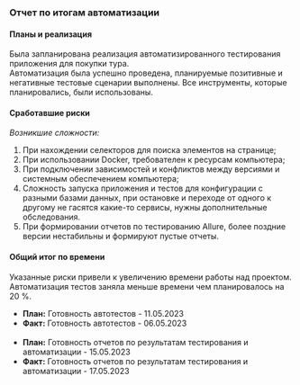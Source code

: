 ### Отчет по итогам автоматизации


#### Планы и реализация

Была запланирована реализация автоматизированного тестирования приложения для покупки тура.  
Автоматизация была успешно проведена, планируемые позитивные и негативные тестовые сценарии выполнены. 
Все инструменты, которые планировались, были использованы. 

#### Сработавшие риски

*Возникшие сложности:*
1. При нахождении селекторов для поиска элементов на странице;
2. При использовании Docker, требователен к ресурсам компьютера;
3. При подключении зависимостей и конфликтов между версиями и системным обеспечением компьютера;
4. Сложность запуска приложения и тестов для конфигурации с разными базами данных, при остановке и переходе от одного к другому не гасятся какие-то сервисы, нужны дополнительные обследования. 
4. При формировании отчетов по тестированию Аllure, более поздние версии нестабильны и формируют пустые отчеты.

#### Общий итог по времени

Указанные риски привели к увеличению времени работы над проектом.
Автоматизация тестов заняла меньше времени чем планировалось на 20 %.

* **План:** Готовность автотестов - 11.05.2023
* **Факт:** Готовность автотестов - 06.05.2023
<br></br>
* **План:** Готовность отчетов по результатам тестирования и автоматизации - 15.05.2023
* **Факт:** Готовность отчетов по результатам тестирования и автоматизации - 17.05.2023
